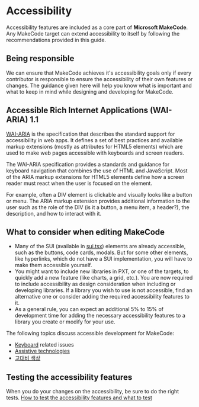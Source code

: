 # Accessibility

Accessibility features are included as a core part of **Microsoft MakeCode**. Any MakeCode target can extend accessibility to itself by following the recommendations provided in this guide.

## Being responsible

We can ensure that MakeCode achieves it's accessibility goals only if every contributor is responsible to ensure the accessibility of their own features or changes. The guidance given here will help you know what is important and what to keep in mind while designing and developing for MakeCode.

## Accessible Rich Internet Applications (WAI-ARIA) 1.1

[WAI-ARIA](http://www.w3.org/TR/wai-aria-1.1/) is the specification that describes the standard support for accessibility in web apps. It defines a set of best practices and available markup extensions (mostly as attributes for HTML5 elements) which are used to make web pages accessible with keyboards and screen readers.

The WAI-ARIA specification provides a standards and guidance for keyboard navigation that combines the use of HTML and JavaScript. Most of the ARIA markup extensions for HTML5 elements define how a screen reader must react when the user is focused on the element.

For example, often a DIV element is clickable and visually looks like a button or menu. The ARIA markup extension provides additional information to the user such as the role of the DIV (is it a button, a menu item, a header?), the description, and how to interact with it.

## What to consider when editing MakeCode

* Many of the SUI (available in [sui.tsx](https://github.com/Microsoft/pxt/blob/master/webapp/src/sui.tsx)) elements are already accessible, such as the buttons, code cards, modals. But for some other elements, like hyperlinks, which do not have a SUI implementation, you will have to make them accessible yourself.
* You might want to include new libraries in PXT, or one of the targets, to quickly add a new feature (like charts, a grid, etc.). You are now required to include accessibility as design consideration when including or developing libraries. If a library you wish to use is not accessible, find an alternative one or consider adding the required accessibility features to it.
* As a general rule, you can expect an additional 5% to 15% of development time for adding the necessary accessibility features to a library you create or modify for your use.

The following topics discuss accessible development for MakeCode:

* [Keyboard](/develop/accessibility/accessibility-keyboard) related issues
* [Assistive technologies](/develop/accessibility/accessibility-screen-reader)
* [고대비 색상](/develop/accessibility/accessibility-high-contrast)

## Testing the accessibility features

When you do your changes on the accessibility, be sure to do the right tests. [How to test the accessibility features and what to test](/develop/accessibility/accessibility-testing)